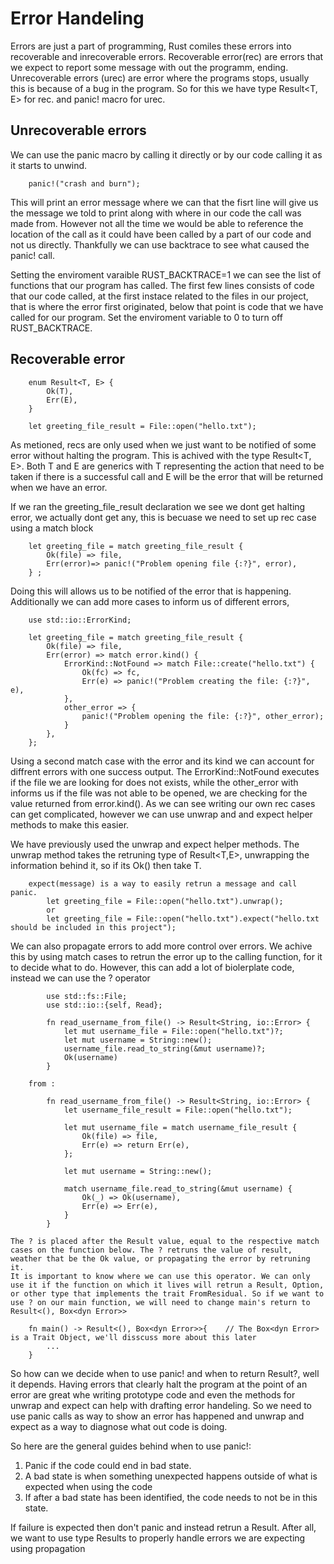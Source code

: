 # Error Handeling 

Errors are just a part of programming, Rust comiles these errors into recoverable and inrecoverable errors. Recoverable error(rec) are errors that we expect to report some message with out the programm,
ending. Unrecoverable errors (urec) are error where the programs stops, usually this is because of a bug in the program. So for this we have type Result<T, E> for rec. and panic! macro for urec.

Unrecoverable errors 
- 

We can use the panic macro by calling it directly or by our code calling it as it starts to unwind.
        
        panic!("crash and burn");

This will print an error message where we can  that the fisrt line will give us the message we told to print along with where in our code the call was made from. However not all the time we would be 
able to reference the location of the call as it could have been called by a part of our code and not us directly. Thankfully we can use backtrace to see what caused the panic! call.

Setting the enviroment varaible RUST_BACKTRACE=1 we can see the list of functions that our program has called. The first few lines consists of code that our code called, at the first instace related to the files
in our project, that is where the error first originated, below that point is code that we have called for our program. Set the enviroment variable to 0 to turn off RUST_BACKTRACE.

Recoverable error   
-
    
        enum Result<T, E> {
            Ok(T),
            Err(E),
        }

        let greeting_file_result = File::open("hello.txt");

As metioned, recs are only used when we just want to be notified of some error without halting the program. This is achived with the type Result<T, E>.  Both T and E are generics with T representing the action that
need to be taken if there is a successful call and E will be the error that will be returned when we have an error.

If we ran the greeting_file_result declaration we see we dont get halting error, we actually dont get any, this is becuase we need to set up rec case using a match block 

        let greeting_file = match greeting_file_result {
            Ok(file) => file,
            Err(error)=> panic!("Problem opening file {:?}", error),
        } ;

Doing this will allows us to be notified of the error that is happening. Additionally we can add more cases to inform us of different errors,

        use std::io::ErrorKind;

        let greeting_file = match greeting_file_result {
            Ok(file) => file,
            Err(error) => match error.kind() {
                ErrorKind::NotFound => match File::create("hello.txt") {
                    Ok(fc) => fc,
                    Err(e) => panic!("Problem creating the file: {:?}", e),
                },
                other_error => {
                    panic!("Problem opening the file: {:?}", other_error);
                }
            },
        };

Using a second match case with the error and its kind we can account for diffrent errors with one success output. The ErrorKind::NotFound executes if the file we are
looking for does not exists, while the other_error with informs us if the file was not able to be opened, we are checking for the value returned from error.kind(). As we can see writing our own rec cases can get complicated, however we can use unwrap and and expect helper methods to make this easier.

We have previously used the unwrap and expect helper methods. The unwrap method takes the retruning type of Result<T,E>, unwrapping the information behind it, so if its Ok() then take T. 

        expect(message) is a way to easily retrun a message and call panic. 
            let greeting_file = File::open("hello.txt").unwrap();
            or
            let greeting_file = File::open("hello.txt").expect("hello.txt should be included in this project");
           
 We can also propagate errors to add more control over errors. We achive this by using match cases to retrun the error up to the calling function, for it to decide what to do. However, this can add
 a lot of biolerplate code, instead we can use the ? operator

            use std::fs::File;
            use std::io::{self, Read};

            fn read_username_from_file() -> Result<String, io::Error> {
                let mut username_file = File::open("hello.txt")?;
                let mut username = String::new();
                username_file.read_to_string(&mut username)?;
                Ok(username)
            }
        
        from :

            fn read_username_from_file() -> Result<String, io::Error> {
                let username_file_result = File::open("hello.txt");

                let mut username_file = match username_file_result {
                    Ok(file) => file,
                    Err(e) => return Err(e),
                };

                let mut username = String::new();

                match username_file.read_to_string(&mut username) {
                    Ok(_) => Ok(username),
                    Err(e) => Err(e),
                }
            }

    The ? is placed after the Result value, equal to the respective match cases on the function below. The ? retruns the value of result, weather that be the Ok value, or propagating the error by retruning it.
    It is important to know where we can use this operator. We can only use it if the function on which it lives will retrun a Result, Option, or other type that implements the trait FromResidual. So if we want to
    use ? on our main function, we will need to change main's return to Result<(), Box<dyn Error>>

        fn main() -> Result<(), Box<dyn Error>>{    // The Box<dyn Error> is a Trait Object, we'll disscuss more about this later
            ...
        }
    
So how can we decide when to use panic! and when to return Result?, well it depends. Having errors that clearly halt the program at the point of an error are great whe writing prototype code and even the methods for 
unwrap and expect can help with drafting error handeling. So we need to use panic calls as way to show an error has happened and unwrap and expect as a way to diagnose what out code is doing. 

So here are the general guides behind when to use panic!:

1. Panic if the code could end in bad state. 
2. A bad state is  when something unexpected happens outside of what is expected when using the code 
3. If after a bad state has been identified, the code needs to not be in this state.

If failure is expected then don't panic and instead retrun a Result. After all, we want to use type Results to properly handle errors we are expecting using propagation 
